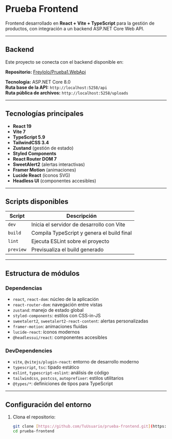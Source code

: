 #  Prueba Frontend

Frontend desarrollado en **React + Vite + TypeScript** para la gestión de productos, con integración a un backend ASP.NET Core Web API.

---

##  Backend

Este proyecto se conecta con el backend disponible en:

**Repositorio:** [Freylolo/Prueba1.WebApi](https://github.com/Freylolo/Prueba1.WebApi)

**Tecnología:** ASP.NET Core 8.0  
**Ruta base de la API:** `http://localhost:5258/api`  
**Ruta pública de archivos:** `http://localhost:5258/uploads`

---

##  Tecnologías principales

- **React 19**
- **Vite 7**
- **TypeScript 5.9**
- **TailwindCSS 3.4**
- **Zustand** (gestión de estado)
- **Styled Components**
- **React Router DOM 7**
- **SweetAlert2** (alertas interactivas)
- **Framer Motion** (animaciones)
- **Lucide React** (íconos SVG)
- **Headless UI** (componentes accesibles)

---

## Scripts disponibles

| Script     | Descripción                                 |
|------------|---------------------------------------------|
| `dev`      | Inicia el servidor de desarrollo con Vite   |
| `build`    | Compila TypeScript y genera el build final  |
| `lint`     | Ejecuta ESLint sobre el proyecto            |
| `preview`  | Previsualiza el build generado              |

---

## Estructura de módulos

### Dependencias

- `react`, `react-dom`: núcleo de la aplicación
- `react-router-dom`: navegación entre vistas
- `zustand`: manejo de estado global
- `styled-components`: estilos con CSS-in-JS
- `sweetalert2`, `sweetalert2-react-content`: alertas personalizadas
- `framer-motion`: animaciones fluidas
- `lucide-react`: íconos modernos
- `@headlessui/react`: componentes accesibles

### DevDependencies

- `vite`, `@vitejs/plugin-react`: entorno de desarrollo moderno
- `typescript`, `tsc`: tipado estático
- `eslint`, `typescript-eslint`: análisis de código
- `tailwindcss`, `postcss`, `autoprefixer`: estilos utilitarios
- `@types/*`: definiciones de tipos para TypeScript

---

## Configuración del entorno

1. Clona el repositorio:
   ```bash
   git clone [https://github.com/TuUsuario/prueba-frontend.git](https://github.com/Freylolo/react-vite-.net.git)
   cd prueba-frontend
